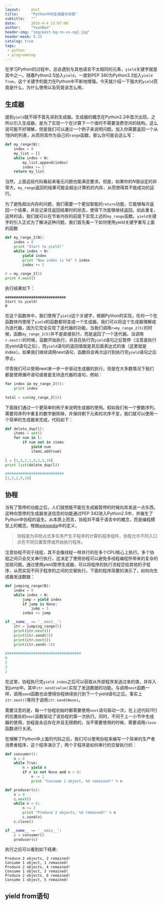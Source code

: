 ```yaml
---
layout:     post
title:      "Python中的生成器与协程"
subtitle:   ""
date:       2016-4-4 15:07:00
author:     "YuanBao"
header-img: "img/post-bg-re-vs-ng2.jpg"
header-mask: 0.25
catalog: true
tags:
 - python
 - programming
---
```


在学习Python的过程中，总会遇到与其他语言不太相同的元素，`yield`关键字就是其中之一。随着Python2.5加入`yield`，一直到PEP 380为Python3.3加入`yield from`，这个关键字的能力在Python中不断地增强。今天就介绍一下强大的`yield`究竟是什么，为什么使用以及究竟该怎么用。

## 生成器
提到`yield`就不得不首先讲到生成器。生成器的概念在Python2.2中首次出现，之所以引入生成器，是为了实现一个在计算下一个值时不需要浪费空间的结构。这么说可能不好理解，但是我们可以通过一个例子来说明问题。加入你需要返回一个从1到$N$的列表，从而将其作为自己的`range`函数，那么你可能会这么写：

```python
def my_range(N):
    index = 0
    my_list = []
    while index < N:
        my_list.append(index)
        index += 1
    return my_list
```

当然，上面这段代码看起来毫无问题也能满足要求。但是，如果你的$N$值设定的非常大，`my_range`返回的结果可能会超出计算机的内存，从而使得其不能成功的运行。

为了避免超出内存的问题，我们需要一个更加智能的`return`功能，它能够每次返回一个结果，并且记录住返回结果时的状态，使得下次能够继续返回，如此重复。这样的话，我们就可以在节省内存的前提下实现上述的`my_range`函数。`yield`关键字的引入正式为了解决这种问题，我们首先看一下如何使用yield关键字重写上面的函数

```python
def my_range_2(N):
    index = 0
    print "Start to yield!"
    while index < N:
        yield index
        print "Now index is %d" % index
        index += 1
        
r = my_range_2(5)
print r.next()
```
执行结果如下：

```
############################
Start to yield!
0
```

在这个函数体中，我们使用了`yield`这个关键字，根据Python的实现，任何一个在函数体内使用了`yield`的函数都将变成一个生成器。我们可以将这个生成器理解成为迭代器，因为它完全实现了迭代器的功能。当我们调用`r=my_range_2(5)`的时候，函数`my_range_2(5)`并不是直接执行，而是返回了一个迭代器。当调用`r.next()`的时候，函数开始执行，并且在执行完`yield`语句之后暂停（注意是执行完yield语句之后），而`yield`语句的返回值就是其后面表达式的值（这里就是index）。如果我们继续调用next语句，函数将会再次运行到执行完`yield`语句之后停止。

尽管我们可以使用next来一步一步驱动生成器的执行，但是在大多数情况下我们都是使用循环语句或者是支持迭代器的语句，例如：

```python
for index in my_range_2(5):
    print index
    
total = sum(my_range_2(5))
```

下面我们通过一个更简单的例子来说明生成器的使用。假如我们有一个整数序列，需要将序列中重复的数字删除掉，并保持剩下元素的次序不变，我们就可以使用一个简单的生成器来完成，代码如下：

```python
def delete_dup(l):
    items = set()
    for num in l:
        if num not in items
            yield num
            items.add(num)
        
l = [1,5,2,1,9,1,5,10]
print list(delete_dup(l))

###########################
[1,5,2,9,10]
```

## 协程
当有了暂停的功能之后，人们就想能不能在生成器暂停的时候向其发送一点东西。这种向暂停的生成器发送信息的功能通过PEP 342进入Python2.5中，并催生了Python中协程的诞生。从本质上而言，协程并不属于语言中的概念，而是编程模型上的概念。根据[wikipedia](https://zh.wikipedia.org/zh-cn/协程)中的定义，

>协程是为非抢占式多任务产生子程序的计算机程序组件，协程允许不同入口点在不同位置暂停或开始执行程序。

注意协程不同于线程，其不会像线程一样并行的在多个CPU核心上执行。多个协程之间只会交叉串行执行，这决定了使用协程可以避免多线程编程所带来的复杂的加锁问题。通过使用yield暂停生成器，可以将程序的执行流程交给其他的子程序，从而实现不同子程序的之间的交替执行。下面的程序简要的演示了，如何向生成器发送数据：

```python
def jumping_range(N):
    index = 0
    while index < N:
        jump = yield index
        if jump is None:
            jump = 1
        index += jump

if __name__ == '__main__':
    itr = jumping_range(5)
    print(itr.next())
    print(itr.send(2))
    print(itr.next())
    print(itr.send(-1))
    
###################################
0
2
3
2
```

在这里，协程执行完`yield index`之后可以获取从外部程序发送过来的值，并存入到jump中。其中`itr.send(value)`实现了发送数据的功能。与调用`next`函数一样，调用`send`函数也会使得协程继续执行到下一个yield语句之后。事实上`itr.next()`等同于调用`itr.send(None)`。

需要注意的是，每一个协程初始时都需要使用`next`语句驱动一次，在上述代码11行的位置处的`next`函数驱动了该协程的第一次执行。同时，不同于上一小节中生成器的使用，协程是永远存在并且无限期的，当不需要使用的时候，需要调用`close`函数进行关闭。

在理解了Python中上面的代码之后，我们可以使用协程来编写一个简单的生产者消费者程序，这个程序演示了，两个子程序是如何串行的交替执行的：

```python
def consumer():
    n = 0
    while True:
        n = yield n
        if n is not None and n > 0:
            n -= 1
            print "Consume 1 object, %d remained!" % n

def producer(c):
    n = 0
    c.next()
    while n < 6:
        n += 2
        print "Produce 2 objects, %d remained!" % n
        c.send(n)
    c.close()

if __name__ == '__main__':
    c = consumer()
    producer(c)        
```

执行之后可以看到如下结果:

```
Produce 2 objects, 2 remained!
Consume 1 object, 1 remained!
Produce 2 objects, 4 remained!
Consume 1 object, 3 remained!
Produce 2 objects, 6 remained!
Consume 1 object, 5 remained!
```

## yield from语句